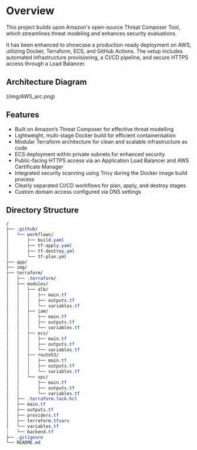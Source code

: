 # Overview

This project builds upon Amazon's open-source Threat Composer Tool, which streamlines threat modeling and enhances security evaluations.

It has been enhanced to showcase a production-ready deployment on AWS, utilizing Docker, Terraform, ECS, and GitHub Actions. The setup includes automated infrastructure provisioning, a CI/CD pipeline, and secure HTTPS access through a Load Balancer.

## Architecture Diagram

(/img/AWS_arc.png)

## Features

- Built on Amazon’s Threat Composer for effective threat modelling
- Lightweight, multi-stage Docker build for efficient containerisation
- Modular Terraform architecture for clean and scalable infrastructure as code
- ECS deployment within private subnets for enhanced security
- Public-facing HTTPS access via an Application Load Balancer and AWS Certificate Manager
- Integrated security scanning using Trivy during the Docker image build process
- Clearly separated CI/CD workflows for plan, apply, and destroy stages
- Custom domain access configured via DNS settings

## Directory Structure

```css
/
├── .github/
│   └── workflows/
│       ├── build.yaml
│       ├── tf-apply.yaml
│       ├── tf-destroy.yml
│       └── tf-plan.yml
├── app/
├── img/
├── terraform/
│   ├── .terraform/
│   ├── modules/
│   │   ├── alb/
│   │   │   ├── main.tf
│   │   │   ├── outputs.tf
│   │   │   └── variables.tf
│   │   ├── iam/
│   │   │   ├── main.tf
│   │   │   ├── outputs.tf
│   │   │   └── variables.tf
│   │   ├── ecs/
│   │   │   ├── main.tf
│   │   │   ├── outputs.tf
│   │   │   └── variables.tf
│   │   ├── route53/
│   │   │   ├── main.tf
│   │   │   ├── outputs.tf
│   │   │   └── variables.tf
│   │   └── vpc/
│   │       ├── main.tf
│   │       ├── outputs.tf
│   │       └── variables.tf
│   ├── .terraform.lock.hcl
│   ├── main.tf
│   ├── outputs.tf
│   ├── providers.tf
│   ├── terraform.tfvars
│   └── variables.tf
|   └── backend.tf
├── .gitignore
└── README.md
```
